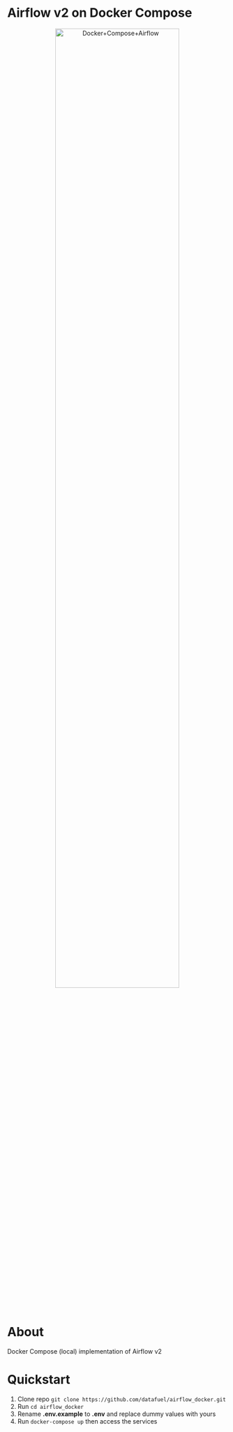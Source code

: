 # Airflow v2 on Docker Compose

<p align="center">
  <a target="_blank" rel="noopener noreferrer">
    <img width="75%" src="https://upload.wikimedia.org/wikipedia/commons/d/de/AirflowLogo.png" alt="Docker+Compose+Airflow" />
  </a>
</p>

# About
Docker Compose (local) implementation of Airflow v2

# Quickstart
1. Clone repo `git clone https://github.com/datafuel/airflow_docker.git`
2. Run `cd airflow_docker`
3. Rename **.env.example** to **.env** and replace dummy values with yours
4. Run `docker-compose up` then access the services
